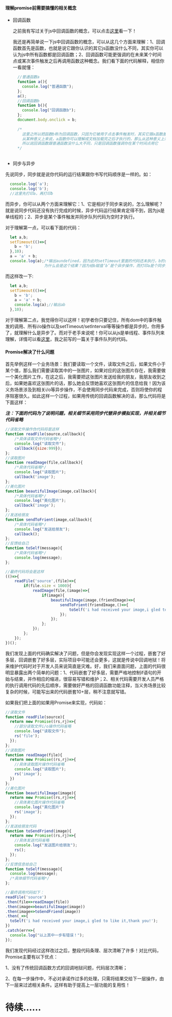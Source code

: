 #### 理解promise前需要搞懂的相关概念

* 回调函数

  之前我有写过关于js中回调函数的概念，可以点击[这里](https://github.com/woai30231/webDevDetails/tree/master/06)看一下！
  
  我还是再简单说一下js中回调函数的概念，可以从这几个方面来理解：1、回调函数首先是函数，也就是说它跟你认识的其它js函数没什么不同，其实你可以认为js中所有函数都是回调函数；2、回调函数可能更强调的在未来某个时间点或某次事件触发之后再调用函数这种概念。我们看下面的代码解释，相信你一看就懂：
  
  ```javascript
    //普通函数a
    function a(){
      console.log("普通函数");
    };
    a();
    //回调函数b
    function b(){
      console.log("回调函数b");
    };
    document.body.onclick = b;
    
    /*
      这里之所以把函数b称为回调函数，只因为它被用于点击事件触发时，其实它跟a函数差不多的，
      从某种意义上来说，a函数你可以理解成文档加载完之后才执行的，那么从这种意义上来说，a也可以说成回调函数
      所以说回调函数跟普通函数没什么大不同，只是回调函数强调你在某个时间点用它
    */
    
  ```
  
* 同步与异步

先说同步，同步就是说你代码的运行结果跟你书写代码顺序是一样的。如：

```javascript
  console.log('a');
  console.log('b');
  //这里先打印a，再打印b
```

而异步，你可以从两个方面来理解它：1、它是相对于同步来说的，怎么理解呢？就是说同步代码还没有执行完成的时候，异步代码运行结果肯定得不到，因为js是单线程的；2、异步是某个事件触发并同步队列代码为空时才执行。

对于理解第一点，可以看下面的代码：

```javascript
  let a,b;
  setTimeout(()=>{
    b = 'b';
  },10);
  a = 'a' + b;
  console.log(a);/*输出aundefined，因为此时setTimeout里面的代码还未执行，b的值为undefined,
                 为什么会是这个结果？因为给b赋值‘b’是个异步操作，而打印a是个同步操作，同步操作还没有执行完成，是拿不到异步执行结果的，*/
```

而这样改一下:

```javascript
  let a,b;
  setTimeout(()=>{
    b = 'b';
    a = 'a' + b;
    console.log(a);//输出ab
  },10);
```

对于理解第二点，我觉得你可以这样！初学者你只要记住，所有dom中的事件触发的调用、所有i/o操作以及setTimeout/setInterval等等操作都是异步的，你用多了，就理解什么是异步了。而对于老手来说呢！你可以从js是单线程、事件队列来理解，详情可以看[这里](https://github.com/woai30231/webDevDetails/blob/master/16/readme.md)，我之前写的一篇关于事件队列的代码。

#### Promise解决了什么问题

首先举例这样一个业务场景：我们要读取一个文件，读取文件之后，如果文件小于某个值，那么我们需要读取其中的一张图片，如果对应的这张图片存在，我需要做一个美化图片工作，在这之后，我需要把这张图片发送给我的朋友，我朋友收到之后，如果她喜欢这张图片的话，那么她会反馈她喜欢这张图片的信息给我！因为该义务场景涉及到相关i/o等异步操作，不会使用同步代码来完成，否则将使你的程序阻塞很久。如此这样一个过程，如果用传统的回调函数解决的话，那么代码将是下面这样：

***注：下面的代码为了说明问题，相关细节采用同步代替异步模拟实现，并相关细节代码省略***

```javascript
//读取文件操作伪代码将是这样
function readFile(source,callback){
    /*具体读取文件代码省略*/
    console.log("读取文件");
    callback({size:999});
};
//读取图片
function readImage(file,callback){
    /*具体代码省略*/
    console.log("读取图片");
    callback('image');
};
//美化图片
function beautifulImage(image,callback){
    /*具体代码省略*/
    console.log("美化图片");
    callback('image');
};
//发送给朋友
function sendToFrient(image,callback){
    /*具体代码省略*/
    console.log("发送给朋友");
    callback();
};
//反馈给自己
function toSelf(message){
    /*具体代码省略*/
    console.log(message);
};

//最终代码将会是这样
(()=>{
    readFile('source',(file)=>{
        if(file.size < 1000){
            readImage(file,(image)=>{
                if(image){
                    beautifulImage(image,(friendImage)=>{
                        sendToFrient(friendImage,()=>{
                            toSelf('i had received your image,i gled to like it,thank you!');
                        });
                    });
                };
            });
        };
    });
})();
```
我们发现上面的代码确实解决了问题，但是你会发现实现这样一个过程，嵌套了好多层，回调嵌套了好多层，实际项目中可能还会更多，这就是传说中回调地狱！将来维护代码时对于开发人员来说简直是灾难。好，我们来直面问题，上面的代码很明显暴露出两个简单的问题：1、代码嵌套了好多层，需要严格地控制if语句的开始与结束，并作相应的缩进，很容易写错和维护；2、相关代码需要开发人员严格的执行调用代码的先后顺序，需要做好严格的回调函数功能注释，当义务场景比较复杂的时候，可能写出来的代码嵌套10+层，稍不注意就写错。

如果我们把上面的如果用Promise来实现，代码如：

```javascript
//读取文件
function readFile(source){
  return new Promise((rs,rj)=>{
    //部分读取文件i/o操作代码省略
    console.log("读取文件");
    rs('file');    
  });
};
//读取图片
function readImage(file){
  return new Promise((rs,rj)=>{
    //具体读取图片操作代码省略
    console.log("读取图片");
    rs('image');
  })
};
//美化图片
function beautifulImage(image){
  return new Promise((rs,rj)=>{
    //具体美化图片操作代码省略
    console.log("美化图片")
    rs('image');
  });
};
//发送给朋友代码
function toSendFriend(image){
  return new Promise((rs,rj)=>{
    //具体发送代码省略
    console.log("发送图片给朋友");
    rs();
  });
};
//反馈信息给自己
function toSelf(message){
  console.log(message);
  /*具体细节代码省略*/
};

//最终调用代码如下：
readFile('source')
.then(file=>readImage(file))
.then(image=>beautifulImage(image))
.then(image=>toSendFriend(image))
.then(_=>{
  toSelf('i had received your image,i gled to like it,thank you!');
})
.catch(err=>{
  console.log("以上其中一步有错误！");
});
```
我们发现代码经过这样改过之后，整段代码条理、层次清晰了许多！对比代码，Promise主要有以下优点：


  1、没有了传统回调函数方式的回调地狱问题，代码层次清晰；
  
  2、在每一步操作中，不必对承诺作过多的处理，只需将结果交给下一层操作，由下一层来过滤相关条件。这样有助于提高上一层功能的复用性！

# 待续……


